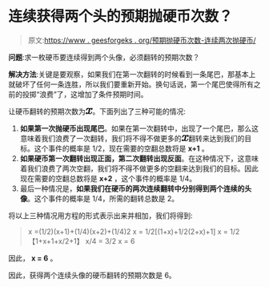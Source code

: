 # 连续获得两个头的预期抛硬币次数？

> 原文:[https://www . geesforgeks . org/预期抛硬币次数-连续两次抛硬币/](https://www.geeksforgeeks.org/expected-number-of-coin-flips-to-get-two-heads-in-a-row/)

**问题**:求一枚硬币要连续得到两个头像，必须翻转的预期次数？

**解决方法**:关键是要观察，如果我们在第一次翻转的时候看到一条尾巴，那基本上就破坏了任何一条连胜，所以我们要重新开始。换句话说，第一个尾巴使得所有之前的投掷“浪费”了，这增加了条件预期时间。

让硬币翻转的预期次数为![x](img/54a2a70f5ead0a1cc327fc74b8d5495e.png "Rendered by QuickLaTeX.com")。下面列出了三种可能的情况:

1.  **如果第一次抛硬币出现尾巴**。如果在第一次翻转中，出现了一个尾巴，那么这意味着我们浪费了一次翻转，我们将不得不做更多的![x](img/54a2a70f5ead0a1cc327fc74b8d5495e.png "Rendered by QuickLaTeX.com")翻转来达到我们的目标。这个事件的概率是 1/2，现在需要的空翻总数将是 **x+1** 。
2.  **如果硬币第一次翻转出现正面，第二次翻转出现反面**。在这种情况下，这意味着我们浪费了两次空翻，我们将不得不做更多的空翻来达到我们的目标。因此现在需要的空翻总数将是 **x+2** ，这个事件的概率是 1/4。
3.  最后一种情况是，**如果我们在硬币的两次连续翻转中分别得到两个连续的头像**。这个事件的概率是 1/4，所需的翻转总数是 2。

将以上三种情况用方程的形式表示出来并相加，我们将得到:

> x =(1/2)(x+1)+(1/4)(x+2)+(1/4)2
> x = 1/2[(1+x)+1/2(2+x)+1]
> x = 1/2【1+x+1+x/2+1】
> x/4 = 3/2
> x = 6

因此， **x = 6** 。

因此，获得两个连续头像的硬币翻转的预期次数是 6。